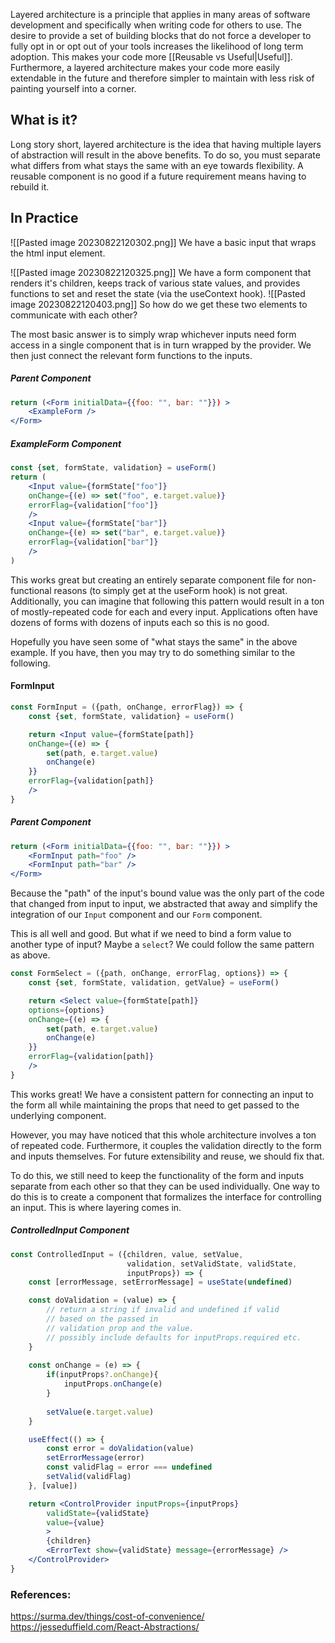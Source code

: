 
Layered architecture is a principle that applies in many areas of software development and specifically when writing code for others to use. The desire to provide a set of building blocks that do not force a developer to fully opt in or opt out of your tools increases the likelihood of long term adoption. This makes your code more [[Reusable vs Useful|Useful]]. Furthermore, a layered architecture makes your code more easily extendable in the future and therefore simpler to maintain with less risk of painting yourself into a corner.


## What is it?
Long story short, layered architecture is the idea that having multiple layers of abstraction will result in the above benefits. To do so, you must separate what differs from what stays the same with an eye towards flexibility. A reusable component is no good if a future requirement means having to rebuild it. 

## In Practice
![[Pasted image 20230822120302.png]]
We have a basic input that wraps the html input element.

![[Pasted image 20230822120325.png]]
We have a form component that renders it's children, keeps track of various state values, and provides functions to set and reset the state (via the useContext hook).
![[Pasted image 20230822120403.png]]
So how do we get these two elements to communicate with each other? 

The most basic answer is to simply wrap whichever inputs need form access in a single component that is in turn wrapped by the provider. We then just connect the relevant form functions to the inputs.
##### Parent Component
```jsx
return (<Form initialData={{foo: "", bar: ""}}) >
	<ExampleForm />
</Form>
```

##### ExampleForm Component
```jsx
const {set, formState, validation} = useForm()
return (
	<Input value={formState["foo"]} 
	onChange={(e) => set("foo", e.target.value)} 
	errorFlag={validation["foo"]}
	/>
	<Input value={formState["bar"]} 
	onChange={(e) => set("bar", e.target.value)} 
	errorFlag={validation["bar"]}
	/>
)
```

This works great but creating an entirely separate component file for non-functional reasons (to simply get at the useForm hook) is not great. Additionally, you can imagine that following this pattern would result in a ton of mostly-repeated code for each and every input. Applications often have dozens of forms with dozens of inputs each so this is no good.

Hopefully you have seen some of "what stays the same" in the above example. If you have, then you may try to do something similar to the following.

#### FormInput
```jsx
const FormInput = ({path, onChange, errorFlag}) => {
	const {set, formState, validation} = useForm()

	return <Input value={formState[path]} 
	onChange={(e) => {
		set(path, e.target.value)
		onChange(e)
	}} 
	errorFlag={validation[path]}
	/>
}
```

##### Parent Component
```jsx
return (<Form initialData={{foo: "", bar: ""}}) >
	<FormInput path="foo" />
	<FormInput path="bar" />
</Form>
```

Because the "path" of the input's bound value was the only part of the code that changed from input to input, we abstracted that away and simplify the integration of our `Input` component and our `Form` component.

This is all well and good. But what if we need to bind a form value to another type of input? Maybe a `select`? We could follow the same pattern as above.

```jsx
const FormSelect = ({path, onChange, errorFlag, options}) => {
	const {set, formState, validation, getValue} = useForm()

	return <Select value={formState[path]}
	options={options} 
	onChange={(e) => {
		set(path, e.target.value)
		onChange(e)
	}} 
	errorFlag={validation[path]}
	/>
}
```

This works great! We have a consistent pattern for connecting an input to the form all while maintaining the props that need to get passed to the underlying component.

However, you may have noticed that this whole architecture involves a ton of repeated code. Furthermore, it couples the validation directly to the form and inputs themselves. For future extensibility and reuse, we should fix that. 

To do this, we still need to keep the functionality of the form and inputs separate from each other so that they can be used individually. One way to do this is to create a component that formalizes the interface for controlling an input. This is where layering comes in.

##### ControlledInput Component 
```jsx
const ControlledInput = ({children, value, setValue, 
						  validation, setValidState, validState,
						  inputProps}) => {
	const [errorMessage, setErrorMessage] = useState(undefined)

	const doValidation = (value) => {
		// return a string if invalid and undefined if valid 
		// based on the passed in 
		// validation prop and the value.
		// possibly include defaults for inputProps.required etc.
	}
	
	const onChange = (e) => {
		if(inputProps?.onChange){
			inputProps.onChange(e)
		}
	
		setValue(e.target.value)
	}

	useEffect(() => {
		const error = doValidation(value)
		setErrorMessage(error)
		const validFlag = error === undefined
		setValid(validFlag) 
	}, [value])

	return <ControlProvider inputProps={inputProps}
		validState={validState} 
		value={value}
		>	
		{children}
		<ErrorText show={validState} message={errorMessage} />
	</ControlProvider>
}
```
### References:
https://surma.dev/things/cost-of-convenience/ 
https://jesseduffield.com/React-Abstractions/